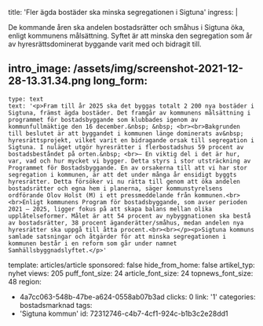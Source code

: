 title: 'Fler ägda bostäder ska minska segregationen i Sigtuna'
ingress: |
  <p>De kommande åren ska andelen bostadsrätter och småhus i Sigtuna öka, enligt kommunens målsättning. Syftet är att minska den segregation som år av hyresrättsdominerat byggande varit med och bidragit till.
  </p>
  
intro_image: /assets/img/screenshot-2021-12-28-13.31.34.png
long_form:
  -
    type: text
    text: '<p>Fram till år 2025 ska det byggas totalt 2 200 nya bostäder i Sigtuna, främst ägda bostäder. Det framgår av kommunens målsättning i programmet för bostadsbyggande som klubbades igenom av kommunfullmäktige den 16 december.&nbsp; &nbsp; <br><br>Bakgrunden till beslutet är att byggandet i kommunen länge dominerats av&nbsp; hyresrättsprojekt, vilket varit en bidragande orsak till segregation i Sigtuna. I nuläget utgör hyresrätter i flerbostadshus 59 procent av bostadsbeståndet på orten.&nbsp; <br>– En viktig del i det är hur, var, vad och hur mycket vi bygger. Detta styrs i stor utsträckning av Programmet för Bostadsbyggande. En av orsakerna till att vi har stor segregation i kommunen, är att det under många år ensidigt byggts hyresrätter. Detta försöker vi nu rätta till genom att öka andelen bostadsrätter och egna hem i planerna, säger kommunstyrelsens ordförande Olov Holst (M) i ett pressmeddelande från kommunen.<br><br>Enligt kommunens Program för bostadsbyggande, som avser perioden 2021 – 2025, ligger fokus på att skapa balans mellan olika upplåtelseformer. Målet är att 54 procent av nybyggnationen ska bestå av bostadsrätter, 38 procent äganderätter/småhus, medan andelen nya hyresrätter ska uppgå till åtta procent.<br><br></p><p>Sigtuna kommuns samlade satsningar och åtgärder för att minska segregationen i kommunen består i en reform som går under namnet Samhällsbyggnadslyftet.</p>'
template: articles/article
sponsored: false
hide_from_home: false
artikel_typ: nyhet
views: 205
puff_font_size: 24
article_font_size: 24
topnews_font_size: 48
region:
  - 4a7cc063-548b-47be-a624-0558ab07b3ad
clicks: 0
link: '1'
categories: bostadsmarknad
tags:
  - 'Sigtuna kommun'
id: 72312746-c4b7-4cf1-924c-b1b3c2e28dd1
